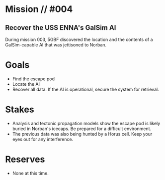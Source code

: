 # Mission // #004
## Recover the USS ENNA's GalSim AI

During mission 003, 5GBF discovered the location and the contents of a GalSim-capable AI that was jettisoned to Norban.

# Goals
- Find the escape pod
- Locate the AI
- Recover all data. If the AI is operational, secure the system for retrieval.

# Stakes
- Analysis and tectonic propagation models show the escape pod is likely buried in Norban's icecaps. Be prepared for a difficult environment.
- The previous data was also being hunted by a Horus cell. Keep your eyes out for any interference.

# Reserves
- None at this time.